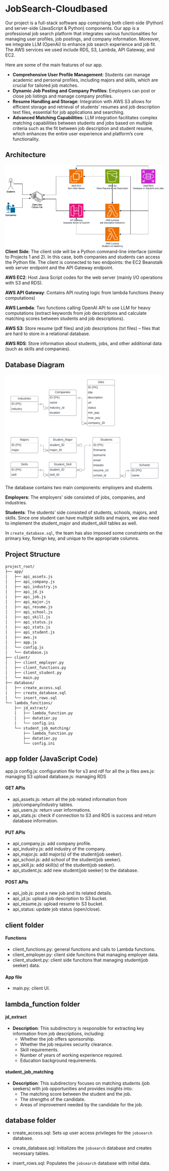 # JobSearch-Cloudbased

Our project is a full-stack software app comprising both client-side (Python) and server-side (JavaScript & Python) components. Our app is a professional job search platform that integrates various functionalities for managing user profiles, job postings, and company information. Moreover, we integrate LLM (OpenAi) to enhance job search experience and job fit. The AWS services we used include RDS, S3, Lambda, API Gateway, and EC2. 

Here are some of the main features of our app.
- **Comprehensive User Profile Management**: Students can manage academic and personal profiles, including majors and skills, which are crucial for tailored job matches. 
- **Dynamic Job Posting and Company Profiles**: Employers can post or close job listings and manage company profiles.
- **Resume Handling and Storage**: Integration with AWS S3 allows for efficient storage and retrieval of students’ resumes and job description text files, essential for job applications and searching.
- **Advanced Matching Capabilities**: LLM integration facilitates complex matching capabilities between students and jobs based on multiple criteria such as the fit between job description and student resume, which enhances the entire user experience and platform’s core functionality.


## Architecture
![Alt text](aws_structure.png)
**Client Side**: The client side will be a Python command-line interface (similar to Projects 1 and 2). In this case, both companies and students can access the Python file. The client is connected to two endpoints: the EC2 Beanstalk web server endpoint and the API Gateway endpoint.

**AWS EC2**: Host Java Script codes for the web server (mainly I/O operations with S3 and RDS).

**AWS API Gateway**: Contains API routing logic from lambda functions (heavy computations)

**AWS Lambda**: Two functions calling OpenAI API to use LLM for heavy computations (extract keywords from job descriptions and calculate matching scores between students and job descriptions).

**AWS S3**: Store resume (pdf files) and job descriptions (txt files) – files that are hard to store in a relational database.

**AWS RDS**: Store information about students, jobs, and other additional data (such as skills and companies).

## Database Diagram
![Alt text](database_structure.png)
The database contains two main components: employers and students

**Employers**: The employers' side consisted of jobs, companies, and industries. 

**Students**: The students’ side consisted of students, schools, majors, and skills. Since one student can have multiple skills and majors, we also need to implement the student_major and student_skill tables as well. 

In `create_database.sql`, the team has also imposed some constraints on the primary key, foreign key, and unique to the appropriate columns.



## Project Structure
```
project_root/
├── app/
│   ├── api_assets.js
│   ├── api_company.js
│   ├── api_industry.js
│   ├── api_jd.js
│   ├── api_job.js
│   ├── api_major.js
│   ├── api_resume.js
│   ├── api_school.js
│   ├── api_skill.js
│   ├── api_status.js
│   ├── api_stats.js
│   ├── api_student.js
│   ├── aws.js
│   ├── app.js
│   └── config.js
│   └── database.js
├── client/
│   ├── client_employer.py
│   ├── client_functions.py
│   ├── client_student.py
│   └── main.py
├── database/
│   ├── create_access.sql
│   ├── create_database.sql
│   └── insert_rows.sql
└── lambda_functions/
    ├── jd_extract/
    │   ├── lambda_function.py
    │   ├── datatier.py
    │   └── config.ini
    └── student_job_matching/
        ├── lambda_function.py
        ├── datatier.py
        └── config.ini
```


## app folder (JavaScript Code)
app.js
config.js: configuration file for s3 and rdf for all the js files
aws.js: managing S3 upload
database.js: managing RDS

#### GET APIs
- api_assets.js: return all the job related information from job/company/industry tables.
- api_users.js: return user informations.
- api_stats.js: check if connection to S3 and RDS is success and return database information.

#### PUT APIs
- api_company.js: add company profile.
- api_industry.js: add industry of the company.
- api_major.js: add major(s) of the student(job seeker).
- api_school.js: add school of the student(job seeker).
- api_skill.js: add skill(s) of the student(job seeker).
- api_student.js: add new student(job seeker) to the database.

#### POST APIs
- api_job.js: post a new job and its related details.
- api_jd.js: upload job description to S3 bucket.
- api_resume.js: upload resume to S3 bucket.
- api_status: update job status (open/close).


## client folder

#### Functions
- client_functions.py: general functions and calls to Lambda functions.
- client_employer.py: client side funcitons that managing employer data.
- client_student.py: client side funcitons that managing student(job seeker) data.

#### App file
- main.py: client UI.


## lambda_function folder

#### jd_extract
- **Description**: This subdirectory is responsible for extracting key information from job descriptions, including:
    - Whether the job offers sponsorship.
    - Whether the job requires security clearance.
    - Skill requirements.
    - Number of years of working experience required.
    - Education background requirements.

#### student_job_matching
- **Description**: This subdirectory focuses on matching students (job seekers) with job opportunities and provides insights into:
    - The matching score between the student and the job.
    - The strengths of the candidate.
    - Areas of improvement needed by the candidate for the job.


## database folder

- create_access.sql: Sets up user access privileges for the `jobsearch` database.

- create_database.sql: Initializes the `jobsearch` database and creates necessary tables.

- insert_rows.sql: Populates the `jobsearch` database with initial data.




